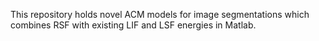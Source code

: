 This repository holds novel ACM models for image segmentations which combines RSF with existing LIF and LSF energies in Matlab.
